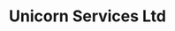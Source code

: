 ---
title: Unicorn Services Ltd
description: Founded in 2008. We offer a full range of building contractor services and property maintenance; from design and project management to cost engineering and M&E services. We always aim to deliver the highest quality work to our customers.
background: "images/bg.jpg"
logo: "images/unicorn-logo.svg"
---